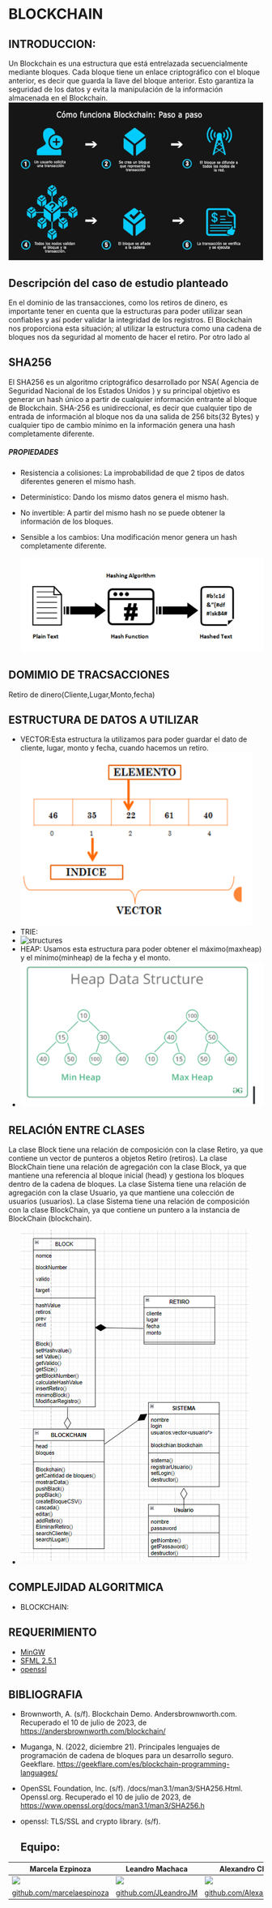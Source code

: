 
# BLOCKCHAIN


## **INTRODUCCION:**

Un Blockchain es una estructura que está entrelazada secuencialmente mediante bloques. Cada bloque tiene un enlace criptográfico con el bloque anterior, es decir que guarda la llave del bloque anterior. Esto garantiza la seguridad de los datos y evita la manipulación de la información almacenada en el Blockchain.
![structures](images/ImageBlockchain.png)
## **Descripción del caso de estudio planteado**
En el dominio de las transacciones, como los retiros de dinero, es importante tener en cuenta que la estructuras para poder utilizar sean confiables y así poder validar la integridad  de los registros. El Blockchain nos proporciona esta situación; al utilizar la estructura como una cadena de bloques nos da seguridad al momento de hacer el retiro. Por otro lado al
## **SHA256**
El SHA256 es un algoritmo criptográfico desarrollado por NSA( Agencia de Seguridad Nacional de los Estados Unidos ) y su principal objetivo es generar un hash único a partir de cualquier información entrante al bloque de Blockchain. SHA-256 es unidireccional, es decir que cualquier tipo de entrada de información al bloque nos da una salida de 256 bits(32 Bytes) y cualquier tipo de cambio mínimo en la información genera una hash completamente diferente.
##### *PROPIEDADES*
- Resistencia a colisiones: La improbabilidad de que 2 tipos de datos diferentes generen el 
    mismo hash.
- Determinístico: Dando los mismo datos genera el mismo hash.
- No invertible: A partir del mismo hash no se puede obtener la información de los bloques.
- Sensible a los cambios: Una modificación menor genera un hash completamente diferente.

  ![structures](images/imageSHA256.png)
## **DOMIMIO DE TRACSACCIONES**
Retiro de dinero(Cliente,Lugar,Monto,fecha)
## **ESTRUCTURA DE DATOS A UTILIZAR**
- VECTOR:Esta estructura la utilizamos para poder guardar el dato de cliente, lugar, monto y fecha, cuando hacemos un retiro. 
  ![structures](images/imageVector.png)
- TRIE:
-  ![structures](images/imagesTrie.png)
- HEAP: Usamos esta estructura para poder obtener  el máximo(maxheap) y el mínimo(minheap) de la fecha y el monto.
-  ![structures](images/imageHeap.png)

## **RELACIÓN ENTRE CLASES**

La clase Block tiene una relación de composición con la clase Retiro, ya que contiene un vector de punteros a objetos Retiro (retiros).
La clase BlockChain tiene una relación de agregación con la clase Block, ya que mantiene una referencia al bloque inicial (head) y gestiona los bloques dentro de la cadena de bloques.
La clase Sistema tiene una relación de agregación con la clase Usuario, ya que mantiene una colección de usuarios (usuarios).
La clase Sistema tiene una relación de composición con la clase BlockChain, ya que contiene un puntero a la instancia de BlockChain (blockchain).

-  ![structures](images/relacionClases.png)

## COMPLEJIDAD ALGORITMICA

 - BLOCKCHAIN:
## **REQUERIMIENTO**

- [MinGW](https://www.mingw-w64.org/downloads/)
- [SFML 2.5.1](https://www.sfml-dev.org/download/sfml/2.5.1/)
- [openssl](https://www.openssl.org/)

## **BIBLIOGRAFIA**
- Brownworth, A. (s/f). Blockchain Demo. Andersbrownworth.com. Recuperado el 10 de julio de 2023, de https://andersbrownworth.com/blockchain/
- Muganga, N. (2022, diciembre 21). Principales lenguajes de programación de cadena de bloques para un desarrollo seguro. Geekflare. https://geekflare.com/es/blockchain-programming-languages/
- OpenSSL Foundation, Inc. (s/f). /docs/man3.1/man3/SHA256.Html. Openssl.org. Recuperado el 10 de julio de 2023, de https://www.openssl.org/docs/man3.1/man3/SHA256.h
- openssl: TLS/SSL and crypto library. (s/f).
  

  ## Equipo:

|    Marcela Ezpinoza   |    Leandro Machaca    |    Alexandro Chambochumbi   |    Ibañes Perez   |
| ----------- | ----------- | ----------- | ----------- |
| ![](https://avatars.githubusercontent.com/u/83047326?v=4) | ![](https://avatars.githubusercontent.com/u/102132128?v=4) | ![](https://avatars.githubusercontent.com/u/85258069?v=4) | ![](https://avatars.githubusercontent.com/u/105462844?v=4) |
| [github.com/marcelaespinoza](https://github.com/marcelaespinoza) | [github.com/JLeandroJM](https://github.com/JLeandroJM) | [github.com/AlexandroChamochumbi](https://github.com/AlexandroChamochumbi) | [github.com/ibanes](https://github.com/ibanesss121232)|  
